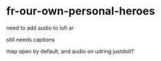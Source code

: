 # fr-our-own-personal-heroes

need to add audio to lofi ar

still needs captions

map open by default, and audio on udring justdoit?
